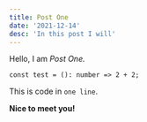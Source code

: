 ```yaml
---
title: Post One
date: '2021-12-14'
desc: 'In this post I will'
---
```


Hello, I am _Post One._

```tsx
const test = (): number => 2 + 2;
```

This is code in `one line`.

**Nice to meet you!**

